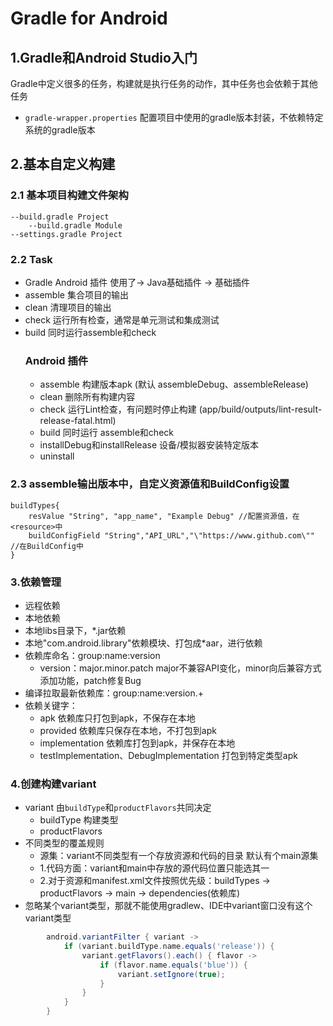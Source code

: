 
# Gradle for Android 

## 1.Gradle和Android Studio入门
Gradle中定义很多的任务，构建就是执行任务的动作，其中任务也会依赖于其他任务
- `gradle-wrapper.properties` 配置项目中使用的gradle版本封装，不依赖特定系统的gradle版本

## 2.基本自定义构建
### 2.1 基本项目构建文件架构
```
--build.gradle Project
    --build.gradle Module
--settings.gradle Project 
```
### 2.2 Task
- Gradle Android 插件 使用了-> Java基础插件 -> 基础插件 
- assemble 集合项目的输出
- clean 清理项目的输出
- check 运行所有检查，通常是单元测试和集成测试
- build 同时运行assemble和check
    ### Android 插件
    - assemble 构建版本apk (默认 assembleDebug、assembleRelease)
    - clean 删除所有构建内容
    - check 运行Lint检查，有问题时停止构建  (app/build/outputs/lint-result-release-fatal.html)
    - build 同时运行 assemble和check
    - installDebug和installRelease 设备/模拟器安装特定版本
    - uninstall
### 2.3 assemble输出版本中，自定义资源值和BuildConfig设置
```
buildTypes{
    resValue "String", "app_name", "Example Debug" //配置资源值，在<resource>中
    buildConfigField "String","API_URL","\"https://www.github.com\"" //在BuildConfig中
}
```
### 3.依赖管理
- 远程依赖
- 本地依赖
- 本地libs目录下，*.jar依赖
- 本地"com.android.library"依赖模块、打包成*aar，进行依赖
- 依赖库命名：group:name:version 
    - version：major.minor.patch   major不兼容API变化，minor向后兼容方式添加功能，patch修复Bug
- 编译拉取最新依赖库：group:name:version.+
- 依赖关键字：
    - apk 依赖库只打包到apk，不保存在本地
    - provided 依赖库只保存在本地，不打包到apk
    - implementation 依赖库打包到apk，并保存在本地
    - testImplementation、DebugImplementation 打包到特定类型apk
### 4.创建构建variant
- variant 由`buildType`和`productFlavors`共同决定
    - buildType 构建类型
    - productFlavors 
- 不同类型的覆盖规则
    - 源集：variant不同类型有一个存放资源和代码的目录 默认有个main源集 
    - 1.代码方面：variant和main中存放的源代码位置只能选其一
    - 2.对于资源和manifest.xml文件按照优先级：buildTypes -> productFlavors -> main -> dependencies(依赖库)
- 忽略某个variant类型，那就不能使用gradlew、IDE中variant窗口没有这个variant类型
```groovy
        android.variantFilter { variant ->
            if (variant.buildType.name.equals('release')) {
                variant.getFlavors().each() { flavor ->
                    if (flavor.name.equals('blue')) {
                        variant.setIgnore(true);
                    }
                }
            }
        }
```
